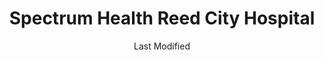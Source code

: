 ---
layout: location-page
date: Last Modified
description: "Local COVID-19 testing is available at Spectrum Health Reed City Hospital in Reed City, Michigan, USA."
permalink: "locations/michigan/reed-city/spectrum-health-reed-city-hospital/"
tags:
  - locations
  - michigan
title: Spectrum Health Reed City Hospital
uniqueName: spectrum-health-reed-city-hospital
state: Michigan
stateAbbr: MI
hood: "Reed City"
address: "300 N Patterson Rd"
city: "Reed City"
zip: "49677"
zipsNearby: "49610 48801 49613 49303 49304 49305 49614 48612 48809 48887 49306 49616 49617 49307 49309 49310 49618 49402 48615 49619 49312 49620 49601 49317 48811 49318 48812 49319 49623 49320 48617 48618 49321 49403 49404 49625 49322 48818 49405 49626 48620 48829 48830 48832 49631 49632 48622 48834 48870 49633 49634 49410 49411 49412 49413 49415 48624 49326 49327 49637 48838 49638 48625 49420 49639 49421 48627 49425 49640 48628 48629 48630 49329 49642 49643 49644 48847 49645 49646 49330 49649 48632 49650 49651 48633 48850 49655 49431 49656 49657 48852 49660 49663 49665 49435 49666 49436 49332 49667 49668 48856 49437 49336 48804 48858 48859 49440 49441 49442 49443 49444 49445 49337 49446 49448 49675 48865 49338 49449 49339 48651 49451 49677 49340 48877 49341 49351 49342 48878 49452 48880 49343 48657 49454 49679 49455 48883 48884 48885 48886 49680 49345 48888 49346 48889 49683 49684 49685 49686 49696 49347 49688 49457 48891 49458 49459 48893 49689 49349 49461 49463 49690 48896 48802" 
mapUrl: "http://maps.apple.com/?q=Spectrum+Health+Reed+City+Hospital&address=300+N+Patterson+Rd,Reed+City,Michigan,49677"
locationType: Drive-thru
phone: "231-832-3271"
website: "https://www.spectrumhealth.org/locations/spectrum-health-reed-city-hospital"
onlineBooking: undefined
closed: undefined
closedUpdate: May 25th, 2020
notes: "By appointment only."
days: Contact for hours of operation.
ctaMessage: Learn more
ctaUrl: "https://www.spectrumhealth.org/locations/spectrum-health-reed-city-hospital"
---